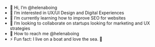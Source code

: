 - 👋 Hi, I’m @helenaboing
- 👀 I’m interested in UX/UI Design and Digital Experiences
- 🌱 I’m currently learning how to improve SEO for websites
- 🚀 I’m looking to collaborate on startups looking for marketing and UX strategies
- 📱 How to reach me @helenaboing
- ⚡ Fun fact: I live on a boat and love the sea. 🌊
